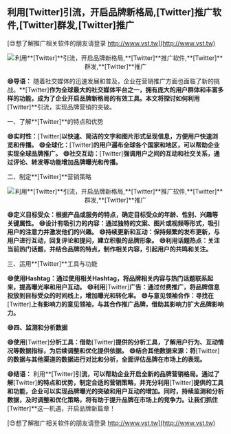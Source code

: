 ## **利用**[Twitter]**引流，开启品牌新格局,**[Twitter]**推广软件,**[Twitter]**群发,**[Twitter]**推广**

[😍想了解推广相关软件的朋友请登录 http://www.vst.tw](http://www.vst.tw)

 <center><img src="https://vst.tw/MP4/tuiguang/png/5.png" alt="利用**[Twitter]**引流，开启品牌新格局,**[Twitter]**推广软件,**[Twitter]**群发,**[Twitter]**推广"></center>

**😄导语：**
随着社交媒体的迅速发展和普及，企业在营销推广方面也面临了新的挑战。**[Twitter]**作为全球最大的社交媒体平台之一，拥有庞大的用户群体和丰富多样的功能，成为了企业开启品牌新格局的有效工具。本文将探讨如何利用**[Twitter]**引流，实现品牌营销的突破。

一、了解**[Twitter]**的特点和优势

**😄实时性：**[Twitter]**以快速、简洁的文字和图片形式呈现信息，方便用户快速浏览和传播。**
**😄全球化：**[Twitter]**的用户遍布全球各个国家和地区，可以帮助企业实现全球品牌推广。**
**😄社交互动：**[Twitter]**强调用户之间的互动和社交关系，通过评论、转发等功能增加品牌曝光和传播。**

二、制定**[Twitter]**营销策略

 <center><img src="https://vst.tw/MP4/tuiguang/png/2.png" alt="利用**[Twitter]**引流，开启品牌新格局,**[Twitter]**推广软件,**[Twitter]**群发,**[Twitter]**推广"></center>

**😄定义目标受众：根据产品或服务的特点，确定目标受众的年龄、性别、兴趣等关键属性。**
**😄设计有吸引力的内容：通过独特的文案、图片或视频等形式，吸引用户的注意力并激发他们的兴趣。**
**😄持续更新和互动：保持频繁的发布更新，与用户进行互动，回复评论和提问，建立积极的品牌形象。**
**😄利用话题热点：关注当前热门话题，并结合品牌的特点，制作相关内容，引起用户的共鸣和关注。**

三、运用**[Twitter]**工具与功能

**😄使用Hashtag：通过使用相关Hashtag，将品牌相关内容与热门话题联系起来，提高曝光率和用户互动。**
**😄利用**[Twitter]**广告：通过付费推广，将品牌信息投放到目标受众的时间线上，增加曝光和转化率。**
**😄与意见领袖合作：寻找在**[Twitter]**上有影响力的意见领袖，与其合作推广品牌，借助其影响力扩大品牌影响力。**

**😄四、监测和分析数据**

**😄使用**[Twitter]**分析工具：借助**[Twitter]**提供的分析工具，了解用户行为、互动情况等数据指标，为后续调整和优化提供依据。**
**😄结合其他数据来源：将**[Twitter]**的数据与其他渠道的数据进行对比和分析，全面评估品牌在市场上的表现。**

**😄结语：**
利用**[Twitter]**引流，可以帮助企业开启全新的品牌营销格局。通过了解**[Twitter]**的特点和优势，制定合适的营销策略，并充分利用**[Twitter]**提供的工具和功能，企业可以实现品牌曝光的突破和用户互动的增加。同时，持续监测和分析数据，及时调整和优化策略，将有助于提升品牌在市场上的竞争力。让我们抓住**[Twitter]**这一机遇，开启品牌新篇章！

[😍想了解推广相关软件的朋友请登录 http://www.vst.tw](http://www.vst.tw)



